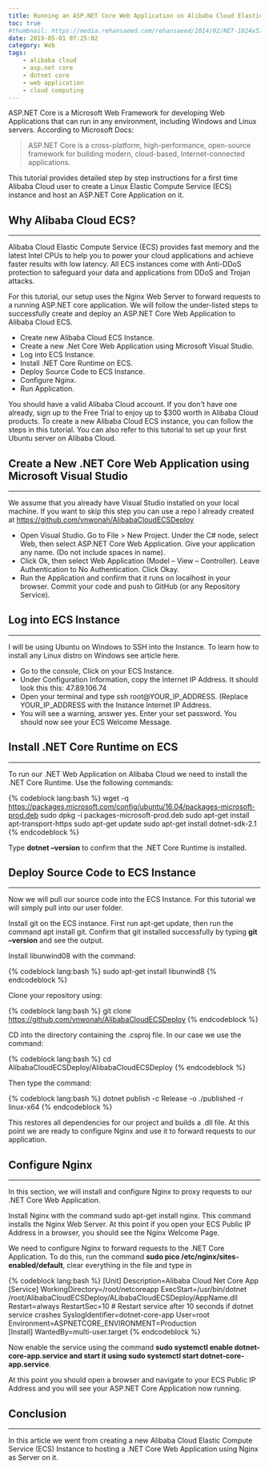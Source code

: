 ```yaml
---
title: Running an ASP.NET Core Web Application on Alibaba Cloud Elastic Computing Service (ECS)
toc: true
#thumbnail: https://media.rehansaeed.com/rehansaeed/2014/02/NET-1024x576.png
date: 2019-05-01 07:25:02
category: Web
tags:
    - alibaba cloud
    - asp.net core
    - dotnet core
    - web application
    - cloud computing
---
```


ASP.NET Core is a Microsoft Web Framework for developing Web Applications that can run in any environment, including Windows and Linux servers. According to Microsoft Docs:

>ASP.NET Core is a cross-platform, high-performance, open-source framework for building modern, cloud-based, Internet-connected applications.

This tutorial provides detailed step by step instructions for a first time Alibaba Cloud user to create a Linux Elastic Compute Service (ECS) instance and host an ASP.NET Core Application on it.

## Why Alibaba Cloud ECS?
* * *

Alibaba Cloud Elastic Compute Service (ECS) provides fast memory and the latest Intel CPUs to help you to power your cloud applications and achieve faster results with low latency. All ECS instances come with Anti-DDoS protection to safeguard your data and applications from DDoS and Trojan attacks.

For this tutorial, our setup uses the Nginx Web Server to forward requests to a running ASP.NET core application. We will follow the under-listed steps to successfully create and deploy an ASP.NET Core Web Application to Alibaba Cloud ECS.

+ Create new Alibaba Cloud ECS Instance.
+ Create a new .Net Core Web Application using Microsoft Visual Studio.
+ Log into ECS Instance.
+ Install .NET Core Runtime on ECS.
+ Deploy Source Code to ECS Instance.
+ Configure Nginx.
+ Run Application.

You should have a valid Alibaba Cloud account. If you don't have one already, sign up to the Free Trial to enjoy up to $300 worth in Alibaba Cloud products. To create a new Alibaba Cloud ECS instance, you can follow the steps in this tutorial. You can also refer to this tutorial to set up your first Ubuntu server on Alibaba Cloud.

## Create a New .NET Core Web Application using Microsoft Visual Studio
* * *

We assume that you already have Visual Studio installed on your local machine. If you want to skip this step you can use a repo I already created at https://github.com/vnwonah/AlibabaCloudECSDeploy

* Open Visual Studio. Go to File > New Project. Under the C# node, select Web, then select ASP.NET Core Web Application. Give your application any name. (Do not include spaces in name).
* Click Ok, then select Web Application (Model – View – Controller). Leave Authentication to No Authentication. Click Okay.
* Run the Application and confirm that it runs on localhost in your browser.
Commit your code and push to GitHub (or any Repository Service).

## Log into ECS Instance
* * *

I will be using Ubuntu on Windows to SSH into the Instance. To learn how to install any Linux distro on Windows see article here.

* Go to the console, Click on your ECS Instance.
* Under Configuration Information, copy the Internet IP Address. It should look this this: 47.89.106.74
* Open your terminal and type ssh root@YOUR_IP_ADDRESS. (Replace YOUR_IP_ADDRESS with the Instance Internet IP Address.
* You will see a warning, answer yes. Enter your set password. You should now see your ECS Welcome Message.

## Install .NET Core Runtime on ECS
* * *

To run our .NET Web Application on Alibaba Cloud we need to install the .NET Core Runtime. Use the following commands:

{% codeblock lang:bash %}
wget -q https://packages.microsoft.com/config/ubuntu/16.04/packages-microsoft-prod.deb
sudo dpkg -i packages-microsoft-prod.deb
sudo apt-get install apt-transport-https
sudo apt-get update
sudo apt-get install dotnet-sdk-2.1
{% endcodeblock %}
    

Type <b>dotnet –version</b> to confirm that the .NET Core Runtime is installed.

## Deploy Source Code to ECS Instance
* * *

Now we will pull our source code into the ECS Instance. For this tutorial we will simply pull into our user folder.

Install git on the ECS instance. First run apt-get update, then run the command apt install git. Confirm that git installed successfully by typing <b>git –version</b> and see the output.

Install libunwind08 with the command: 

{% codeblock lang:bash %}
sudo apt-get install libunwind8
{% endcodeblock %}
    
Clone your repository using: 

{% codeblock lang:bash %}
git clone https://github.com/vnwonah/AlibabaCloudECSDeploy
{% endcodeblock %}
   
CD into the directory containing the .csproj file. In our case we use the command: 

{% codeblock lang:bash %}
cd AlibabaCloudECSDeploy/AlibabaCloudECSDeploy
{% endcodeblock %}
    
Then type the command:

{% codeblock lang:bash %}
dotnet publish -c Release -o ./published -r linux-x64
{% endcodeblock %}

This restores all dependencies for our project and builds a .dll file. At this point we are ready to configure Nginx and use it to forward requests to our application.

## Configure Nginx
* * *

In this section, we will install and configure Nginx to proxy requests to our .NET Core Web Application.

Install Nginx with the command sudo apt-get install nginx. This command installs the Nginx Web Server. At this point if you open your ECS Public IP Address in a browser, you should see the Nginx Welcome Page.

We need to configure Nginx to forward requests to the .NET Core Application. To do this, run the command <b>sudo pico /etc/nginx/sites-enabled/default</b>, clear everything in the file and type in

{% codeblock lang:bash %}
[Unit] 
Description=Alibaba Cloud Net Core App
[Service] 
WorkingDirectory=/root/netcoreapp
ExecStart=/usr/bin/dotnet /root/AlibabaCloudECSDeploy/ALibabaCloudECSDeploy/AppName.dll
Restart=always 
RestartSec=10 # Restart service after 10 seconds if dotnet service crashes 
SyslogIdentifier=dotnet-core-app
User=root
Environment=ASPNETCORE_ENVIRONMENT=Production  
[Install] 
WantedBy=multi-user.target
{% endcodeblock %}

Now enable the service using the command <b>sudo systemctl enable dotnet-core-app.service and start it using sudo systemctl start dotnet-core-app.service</b>.

At this point you should open a browser and navigate to your ECS Public IP Address and you will see your ASP.NET Core Application now running.

## Conclusion
* * *

In this article we went from creating a new Alibaba Cloud Elastic Compute Service (ECS) Instance to hosting a .NET Core Web Application using Nginx as Server on it.


